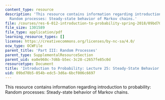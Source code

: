 ```yaml
---
content_type: resource
description: 'This resource contains information regarding introduction to probability:
  Random processes: Steady-state behavior of Markov chains.'
file: /courses/res-6-012-introduction-to-probability-spring-2018/09bd70b5054bedc53d6a6bcf006c6697_MITRES_6_012S18_L25AS.pdf
file_size: 1301589
file_type: application/pdf
learning_resource_types: []
license: https://creativecommons.org/licenses/by-nc-sa/4.0/
ocw_type: OCWFile
parent_title: 'Part III: Random Processes'
parent_type: SupplementalResourceSection
parent_uid: ea0e960c-7d6b-b5ec-3c28-c2657fe85c0d
resourcetype: Document
title: 'Introduction to Probability: Lecture 25: Steady-State Behavior of Markov Chains'
uid: 09bd70b5-054b-edc5-3d6a-6bcf006c6697
---
```

This resource contains information regarding introduction to probability: Random processes: Steady-state behavior of Markov chains.
